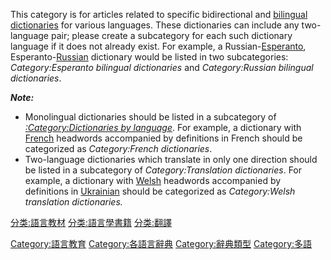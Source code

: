 This category is for articles related to specific bidirectional and
[bilingual
dictionaries](https://zh.wikipedia.org/wiki/bilingual_dictionary "wikilink")
for various languages. These dictionaries can include any two-language
pair; please create a subcategory for each such dictionary language if
it does not already exist. For example, a
Russian-[Esperanto](https://zh.wikipedia.org/wiki/Esperanto "wikilink"),
Esperanto-[Russian](https://zh.wikipedia.org/wiki/Russian_language "wikilink")
dictionary would be listed in two subcategories: *Category:Esperanto
bilingual dictionaries* and *Category:Russian bilingual dictionaries*.

***Note:***

  - Monolingual dictionaries should be listed in a subcategory of
    *[:Category:Dictionaries by
    language](https://zh.wikipedia.org/wiki/Category:Dictionaries_by_language "wikilink")*.
    For example, a dictionary with
    [French](https://zh.wikipedia.org/wiki/French_language "wikilink")
    headwords accompanied by definitions in French should be categorized
    as *Category:French dictionaries*.
  - Two-language dictionaries which translate in only one direction
    should be listed in a subcategory of *Category:Translation
    dictionaries*. For example, a dictionary with
    [Welsh](https://zh.wikipedia.org/wiki/Welsh_language "wikilink")
    headwords accompanied by definitions in
    [Ukrainian](https://zh.wikipedia.org/wiki/Ukrainian_language "wikilink")
    should be categorized as *Category:Welsh translation dictionaries.*

[分类:語言教材](https://zh.wikipedia.org/wiki/分类:語言教材 "wikilink")
[分类:語言學書籍](https://zh.wikipedia.org/wiki/分类:語言學書籍 "wikilink")
[分类:翻譯](https://zh.wikipedia.org/wiki/分类:翻譯 "wikilink")

[Category:語言教育](https://zh.wikipedia.org/wiki/Category:語言教育 "wikilink")
[Category:各語言辭典](https://zh.wikipedia.org/wiki/Category:各語言辭典 "wikilink")
[Category:辭典類型](https://zh.wikipedia.org/wiki/Category:辭典類型 "wikilink")
[Category:多語](https://zh.wikipedia.org/wiki/Category:多語 "wikilink")